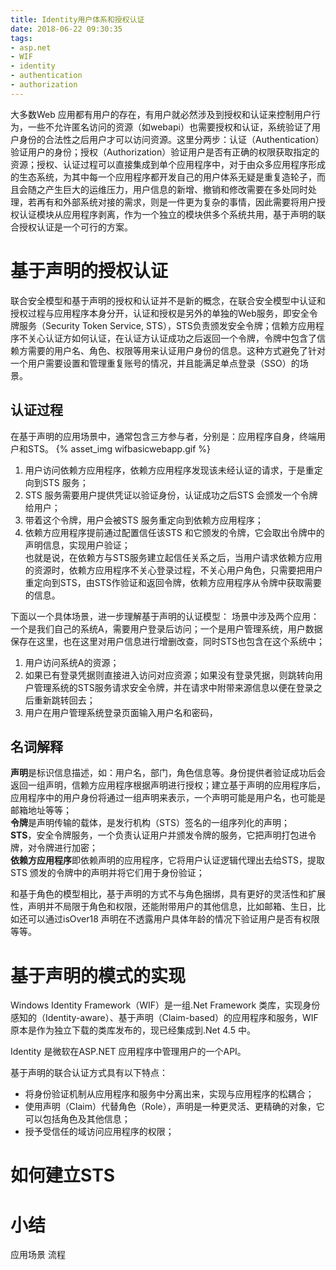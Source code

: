 ```yaml
---
title: Identity用户体系和授权认证
date: 2018-06-22 09:30:35
tags:
- asp.net
- WIF
- identity
- authentication
- authorization
---
```


大多数Web 应用都有用户的存在，有用户就必然涉及到授权和认证来控制用户行为，一些不允许匿名访问的资源（如webapi）也需要授权和认证，系统验证了用户身份的合法性之后用户才可以访问资源。这里分两步：认证（Authentication）验证用户的身份；授权（Authorization）验证用户是否有正确的权限获取指定的资源；授权、认证过程可以直接集成到单个应用程序中，对于由众多应用程序形成的生态系统，为其中每一个应用程序都开发自己的用户体系无疑是重复造轮子，而且会随之产生巨大的运维压力，用户信息的新增、撤销和修改需要在多处同时处理，若再有和外部系统对接的需求，则是一件更为复杂的事情，因此需要将用户授权认证模块从应用程序剥离，作为一个独立的模块供多个系统共用，基于声明的联合授权认证是一个可行的方案。
# 基于声明的授权认证
联合安全模型和基于声明的授权和认证并不是新的概念，在联合安全模型中认证和授权过程与应用程序本身分开，认证和授权是另外的单独的Web服务，即安全令牌服务（Security Token Service, STS），STS负责颁发安全令牌；信赖方应用程序不关心认证方如何认证，在认证方认证成功之后返回一个令牌，令牌中包含了信赖方需要的用户名、角色、权限等用来认证用户身份的信息。这种方式避免了针对一个用户需要设置和管理重复账号的情况，并且能满足单点登录（SSO）的场景。
## 认证过程
在基于声明的应用场景中，通常包含三方参与者，分别是：应用程序自身，终端用户和STS。
{% asset_img wifbasicwebapp.gif %}
1. 用户访问依赖方应用程序，依赖方应用程序发现该未经认证的请求，于是重定向到STS 服务；
2. STS 服务需要用户提供凭证以验证身份，认证成功之后STS 会颁发一个令牌给用户；
3. 带着这个令牌，用户会被STS 服务重定向到依赖方应用程序；
4. 依赖方应用程序提前通过配置信任该STS 和它颁发的令牌，它会取出令牌中的声明信息，实现用户验证；  
也就是说，在依赖方与STS服务建立起信任关系之后，当用户请求依赖方应用的资源时，依赖方应用程序不关心登录过程，不关心用户角色，只需要把用户重定向到STS，由STS作验证和返回令牌，依赖方应用程序从令牌中获取需要的信息。

下面以一个具体场景，进一步理解基于声明的认证模型：
场景中涉及两个应用：一个是我们自己的系统A，需要用户登录后访问；一个是用户管理系统，用户数据保存在这里，也在这里对用户信息进行增删改查，同时STS也包含在这个系统中；
1. 用户访问系统A的资源；
2. 如果已有登录凭据则直接进入访问对应资源；如果没有登录凭据，则跳转向用户管理系统的STS服务请求安全令牌，并在请求中附带来源信息以便在登录之后重新跳转回去；
3. 用户在用户管理系统登录页面输入用户名和密码，

## 名词解释
**声明**是标识信息描述，如：用户名，部门，角色信息等。身份提供者验证成功后会返回一组声明，信赖方应用程序根据声明进行授权；建立基于声明的应用程序后，应用程序中的用户身份将通过一组声明来表示，一个声明可能是用户名，也可能是邮箱地址等等；  
**令牌**是声明传输的载体，是发行机构（STS）签名的一组序列化的声明；  
**STS**，安全令牌服务，一个负责认证用户并颁发令牌的服务，它把声明打包进令牌，对令牌进行加密；  
**依赖方应用程序**即依赖声明的应用程序，它将用户认证逻辑代理出去给STS，提取STS 颁发的令牌中的声明并将它们用于身份验证；  

和基于角色的模型相比，基于声明的方式不与角色捆绑，具有更好的灵活性和扩展性，声明并不局限于角色和权限，还能附带用户的其他信息，比如邮箱、生日，比如还可以通过isOver18 声明在不透露用户具体年龄的情况下验证用户是否有权限等等。

# 基于声明的模式的实现
Windows Identity Framework（WIF）是一组.Net Framework 类库，实现身份感知的（Identity-aware）、基于声明（Claim-based）的应用程序和服务，WIF 原本是作为独立下载的类库发布的，现已经集成到.Net 4.5 中。

Identity 是微软在ASP.NET 应用程序中管理用户的一个API。

基于声明的联合认证方式具有以下特点：
- 将身份验证机制从应用程序和服务中分离出来，实现与应用程序的松耦合；
- 使用声明（Claim）代替角色（Role），声明是一种更灵活、更精确的对象，它可以包括角色及其他信息；
- 授予受信任的域访问应用程序的权限；

# 如何建立STS

# 小结

应用场景 流程
